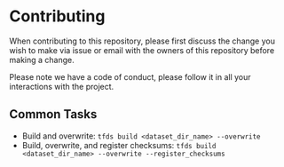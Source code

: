 # Contributing

When contributing to this repository, please first discuss the change you wish to make via issue or email with the owners of this repository before making a change.

Please note we have a code of conduct, please follow it in all your interactions with the project.

## Common Tasks
* Build and overwrite: `tfds build <dataset_dir_name> --overwrite`
* Build, overwrite, and register checksums: `tfds build <dataset_dir_name> --overwrite --register_checksums`
